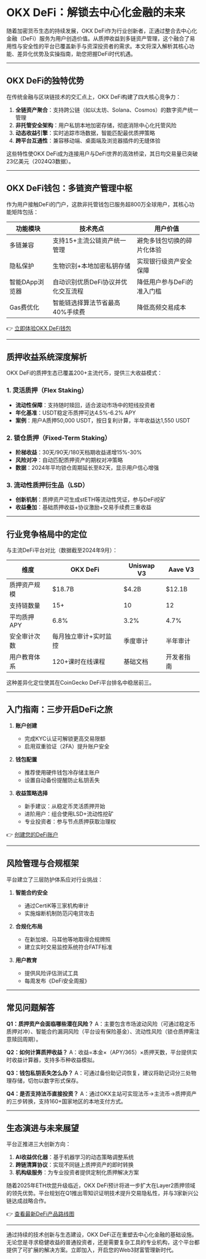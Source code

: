 # OKX DeFi：解锁去中心化金融的未来

随着加密货币生态的持续发展，OKX DeFi作为行业创新者，正通过整合去中心化金融（DeFi）服务为用户创造价值。从质押收益到多链资产管理，这个融合了易用性与安全性的平台已覆盖新手与资深投资者的需求。本文将深入解析其核心功能、差异化优势及实操指南，助您把握DeFi时代机遇。

---

## OKX DeFi的独特优势

在传统金融与区块链技术的交汇点上，OKX DeFi构建了四大核心竞争力：

1. **全链资产聚合**：支持跨公链（如以太坊、Solana、Cosmos）的数字资产统一管理
2. **非托管安全架构**：用户私钥本地加密存储，彻底消除中心化托管风险
3. **动态收益引擎**：实时追踪市场数据，智能匹配最优质押策略
4. **跨平台互通性**：兼容移动端、桌面端及浏览器插件的无缝体验

这些特性使OKX DeFi成为连接用户与DeFi世界的高效桥梁，其日均交易量已突破23亿美元（2024Q3数据）。

---

## OKX DeFi钱包：多链资产管理中枢

作为用户接触DeFi的门户，这款非托管钱包已服务超800万全球用户，其核心功能矩阵包括：

| 功能模块       | 技术亮点                          | 用户价值                        |
|----------------|-----------------------------------|---------------------------------|
| 多链兼容       | 支持15+主流公链资产统一管理       | 避免多钱包切换的碎片化体验      |
| 隐私保护       | 生物识别+本地加密私钥存储         | 实现银行级资产安全保障          |
| 智能DApp浏览器 | 自动识别优质DeFi协议并优化交互流程 | 降低用户参与DeFi的准入门槛      |
| Gas费优化      | 智能链选择算法节省最高40%手续费   | 降低高频交易成本                |

👉 [立即体验OKX DeFi钱包](https://bit.ly/okx_welcome)

---

## 质押收益系统深度解析

OKX DeFi的质押生态已覆盖200+主流代币，提供三大收益模式：

### 1. 灵活质押（Flex Staking）
- **流动性保障**：支持随时赎回，适合波动市场中的短线投资者
- **年化基准**：USDT稳定币质押可达4.5%-6.2% APY
- **案例**：用户A质押50,000 USDT，按日复利计算，半年收益达1,550 USDT

### 2. 锁仓质押（Fixed-Term Staking）
- **阶梯收益**：30天/90天/180天档期收益递增15%-30%
- **风险对冲**：自动匹配质押资产的期权对冲策略
- **数据**：2024年平均锁仓周期延长至82天，显示用户信心增强

### 3. 流动性质押衍生品（LSD）
- **创新机制**：质押资产可生成stETH等流动性凭证，参与DeFi挖矿
- **收益叠加**：基础质押收益+协议激励+交易手续费三重收益

---

## 行业竞争格局中的定位

与主流DeFi平台对比（数据截至2024年9月）：

| 维度             | OKX DeFi                  | Uniswap V3         | Aave V3            |
|------------------|---------------------------|--------------------|--------------------|
| 质押资产规模     | $18.7B                   | $4.2B              | $12.1B             |
| 支持链数量       | 15+                       | 10                 | 12                 |
| 平均质押APY      | 6.8%                      | 3.2%               | 4.7%               |
| 安全审计次数     | 每月独立审计+实时监控     | 季度审计           | 半年审计           |
| 用户教育体系     | 120+课时在线课程          | 基础文档           | 开发者指南         |

这种差异化定位使其在CoinGecko DeFi平台排名中稳居前三。

---

## 入门指南：三步开启DeFi之旅

1. **账户创建**
   - 完成KYC认证可解锁更高交易限额
   - 启用双重验证（2FA）提升账户安全

2. **钱包配置**
   - 推荐使用硬件钱包冷存储主账户
   - 设置自动备份提醒防止私钥丢失

3. **收益策略选择**
   - 新手建议：从稳定币灵活质押开始
   - 进阶用户：组合使用LSD+流动性挖矿
   - 专业投资者：参与节点质押获取治理权

👉 [创建您的DeFi账户](https://bit.ly/okx_welcome)

---

## 风险管理与合规框架

平台建立了三层防护体系应对行业挑战：

1. **智能合约安全**
   - 通过CertiK等三家机构审计
   - 实施熔断机制防范闪电贷攻击

2. **合规化布局**
   - 在新加坡、马耳他等地取得合规牌照
   - 建立实时交易监控系统符合FATF标准

3. **用户教育**
   - 提供风险评估测试工具
   - 每周发布《DeFi安全周报》

---

## 常见问题解答

**Q1：质押资产会面临哪些潜在风险？**
A：主要包含市场波动风险（可通过稳定币质押对冲）、智能合约漏洞风险（平台设有保险基金）、流动性风险（锁仓质押需注意赎回周期）。

**Q2：如何计算质押收益？**
A：收益=本金×（APY/365）×质押天数，平台提供实时收益计算器，支持多币种收益模拟。

**Q3：钱包私钥丢失怎么办？**
A：可通过备份助记词恢复，建议将助记词分三处物理存储，切勿以数字形式保存。

**Q4：是否支持法币直接投资？**
A：通过OKX主站可实现法币→主流币→质押资产的三步转换，支持160+国家地区的本地支付方式。

---

## 生态演进与未来展望

平台正推进三大创新方向：
1. **AI收益优化器**：基于机器学习的动态策略调整系统
2. **跨链清算协议**：实现不同链上质押资产的即时转换
3. **机构级服务**：为专业投资者提供定制化质押解决方案

随着2025年ETH坎昆升级临近，OKX DeFi预计将进一步扩大在Layer2质押领域的领先优势。平台规划在Q1推出零知识证明技术提升交易隐私性，并与3家新兴公链达成战略合作。

👉 [查看最新DeFi产品路线图](https://bit.ly/okx_welcome)

---

通过持续的技术创新与生态建设，OKX DeFi正在重塑去中心化金融的基础设施。无论您是寻求稳健收益的普通投资者，还是需要复杂工具的专业机构，这个平台都提供了可扩展的解决方案。立即加入，开启您的Web3财富管理新时代。